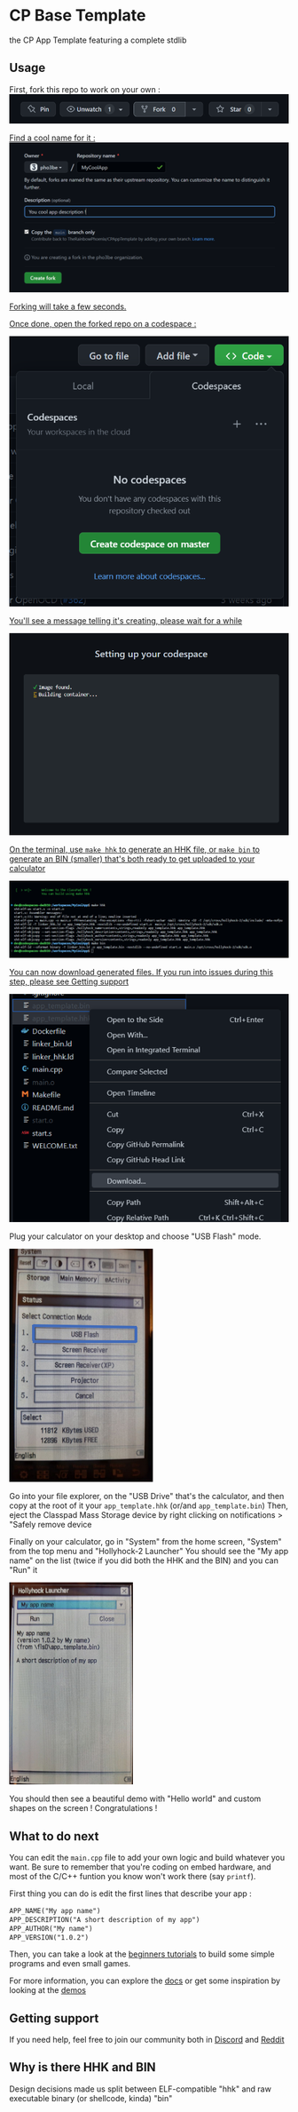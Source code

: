 # CP Base Template
the CP App Template featuring a complete stdlib

## Usage
First, fork this repo to work on your own :
<a href="https://github.com/TheRainbowPhoenix/CPAppTemplate/fork">
  <img src="docs/fork_repo.png" alt="Click that Fork button"/>
</p>

Find a cool name for it :
<a href="https://github.com/TheRainbowPhoenix/CPAppTemplate/fork">
  <img src="docs/fork_name.png" alt="Choose a name, then click Create fork"/>
</p>

Forking will take a few seconds.

Once done, open the forked repo on a codespace :
<p>
  <img src="docs/open_codespace.png" alt="Code > Codespaces > Create codespace on master"/>
</p>

You'll see a message telling it's creating, please wait for a while


<p>
  <img src="docs/create_container.png" alt="Wait for the codespace to be created"/>
</p>


On the terminal, use `make hhk` to generate an HHK file, or `make bin` to generate an BIN (smaller) that's both ready to get uploaded to your calculator

<p>
  <img src="docs/make_bin.png" alt="Run make hhk on the terminal to generate binaries"/>
</p>

You can now download generated files. If you run into issues during this step, please see [Getting support](#getting-support)

<p>
  <img src="docs/download_binary.png" alt="Download the files to upload to your calculator"/>
</p>

Plug your calculator on your desktop and choose "USB Flash" mode.
<p>
  <img src="docs/cp_usb_flash.png" alt="choose USB Flash on your calculator"/>
</p>


Go into your file explorer, on the "USB Drive" that's the calculator, and then copy at the root of it your `app_template.hhk` (or/and `app_template.bin`)
Then, eject the Classpad Mass Storage device by right clicking on notifications > "Safely remove device

Finally on your calculator, go in "System" from the home screen, "System" from the top menu and "Hollyhock-2 Launcher"
You should see the "My app name" on the list (twice if you did both the HHK and the BIN) and you can "Run" it
<p>
  <img src="docs/run_your_app.png" alt="You can run your app by clicking Run"/>
</p>

You should then see a beautiful demo with "Hello world" and custom shapes on the screen ! Congratulations !

## What to do next

You can edit the `main.cpp` file to add your own logic and build whatever you want. Be sure to remember that you're coding on embed hardware, and most of the C/C++ funtion you know won't work there (say `printf`).

First thing you can do is edit the first lines that describe your app :
```
APP_NAME("My app name")
APP_DESCRIPTION("A short description of my app")
APP_AUTHOR("My name")
APP_VERSION("1.0.2")
```

Then, you can take a look at the [beginners tutorials](#TODO) to build some simple programs and even small games.

For more information, you can explore the [docs](https://classpaddev.github.io/) or get some inspiration by looking at the [demos](#TODO)

## Getting support

If you need help, feel free to join our community both in [Discord](https://discord.gg/knpcNJTzpd) and [Reddit](https://www.reddit.com/r/fxcp400/)

## Why is there HHK and BIN
Design decisions made us split between ELF-compatible "hhk" and raw executable binary (or shellcode, kinda) "bin"
